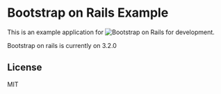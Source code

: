 # Bootstrap on Rails Example

This is an example application for ![Bootstrap on Rails](https://github.com/jasontorres/bootstrap-on-rails) for development.

Bootstrap on rails is currently on 3.2.0

## License
MIT
